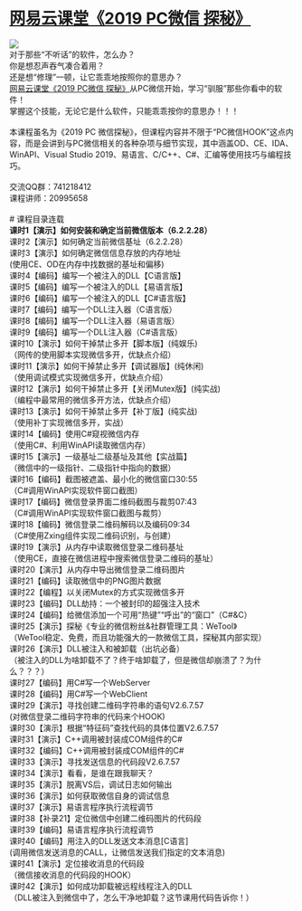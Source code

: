 # <a href="http://t.cn/EXUbebQ" target="_blank">网易云课堂《2019 PC微信 探秘》</a>
<img src="https://github.com/zmrbak/PcWeChatHooK/blob/master/images/Header.png"/>
<br/>
对于那些“不听话”的软件，怎么办？
<br/>
你是想忍声吞气凑合着用？
<br/>
还是想“修理”一顿，让它乖乖地按照你的意思办？
<br/>
<a href="http://t.cn/EXUbebQ" target="_blank">网易云课堂《2019 PC微信 探秘》</a>从PC微信开始，学习“驯服”那些你看中的软件！
<br/>
掌握这个技能，无论它是什么软件，只能乖乖按你的意思办！！！
<br/>
<br/>
本课程虽名为《2019 PC 微信探秘》，但课程内容并不限于“PC微信HOOK”这点内容，而是会讲到与PC微信相关的各种杂项与细节实现，其中涵盖OD、CE、IDA、WinAPI、Visual Studio 2019、易语言、C/C++、C#、汇编等使用技巧与编程技巧。
<br/>
<br/>
交流QQ群：741218412
<br/>
课程讲师：20995658
<br/>
<br/>
# 课程目录连载
<br/>
<b>课时1【演示】如何安装和确定当前微信版本（6.2.2.28）</b><br/>
课时2【演示】如何确定当前微信基址（6.2.2.28）<br/>
课时3【演示】如何确定微信信息存放的内存地址<br/>
(使用CE、OD在内存中找数据的基址和偏移)
<br/>
课时4【编码】编写一个被注入的DLL【C语言版】
<br/>
课时5【编码】编写一个被注入的DLL【易语言版】
<br/>
课时6【编码】编写一个被注入的DLL【C#语言版】
<br/>
课时7【编码】编写一个DLL注入器（C语言版）
<br/>
课时8【编码】编写一个DLL注入器（易语言版）
<br/>
课时9【编码】编写一个DLL注入器（C#语言版）
<br/>
课时10【演示】如何干掉禁止多开【脚本版】(纯娱乐)
<br/>
（网传的使用脚本实现微信多开，优缺点介绍）
<br/>
课时11【演示】如何干掉禁止多开【调试器版】(纯休闲)
<br/>
（使用调试模式实现微信多开，优缺点介绍）
<br/>
课时12【演示】如何干掉禁止多开【关闭Mutex版】(纯实战)
<br/>
（编程中最常用的微信多开方法，优缺点介绍）
<br/>
课时13【演示】如何干掉禁止多开【补丁版】(纯实战)
<br/>
（使用补丁实现微信多开，实战）
<br/>
课时14【编码】使用C#窥视微信内存
<br/>
（使用C#、利用WinAPI读取微信内存）
<br/>
课时15【演示】一级基址二级基址及其他【实战篇】
<br/>
（微信中的一级指针、二级指针中指向的数据）
<br/>
课时16【编码】截图被遮盖、最小化的微信窗口30:55
<br/>
（C#调用WinAPI实现软件窗口截图）
<br/>
课时17【编码】微信登录界面二维码截图与裁剪07:43
<br/>
（C#调用WinAPI实现软件窗口截图与裁剪）
<br/>
课时18【编码】微信登录二维码解码以及编码09:34
<br/>
（C#使用Zxing组件实现二维码识别，与创建）
<br/>
课时19【演示】从内存中读取微信登录二维码基址
<br/>
（使用CE，直接在微信进程中搜索微信登录二维码的基址）
<br/>
课时20【演示】从内存中导出微信登录二维码图片
<br/>
课时21【编码】读取微信中的PNG图片数据
<br/>
课时22【编程】以关闭Mutex的方式实现微信多开
<br/>
课时23【编码】DLL劫持：一个被封印的超强注入技术
<br/>
课时24【编码】给微信添加一个可用“热键”“呼出”的“窗口”（C#&C）
<br/>
课时25【演示】探秘《专业的微信粉丝&社群管理工具：WeTool》
<br/>
（WeTool稳定、免费，而且功能强大的一款微信工具，探秘其内部实现）
<br/>
课时26【演示】DLL被注入和被卸载（出坑必备）
<br/>
（被注入的DLL为啥卸载不了？终于啥卸载了，但是微信却崩溃了？为什么？？？）
<br/>
课时27【编码】用C#写一个WebServer
<br/>
课时28【编码】用C#写一个WebClient
<br/>
课时29【演示】寻找创建二维码字符串的语句V2.6.7.57
<br/>
(对微信登录二维码字符串的代码来个HOOK)
<br/>
课时30【演示】根据“特征码”查找代码的具体位置V2.6.7.57
<br/>
课时31【演示】C++调用被封装成COM组件的C#
<br/>
课时32【编码】C++调用被封装成COM组件的C#
<br/>
课时33【演示】寻找发送信息的代码段V2.6.7.57
<br/>
课时34【演示】看看，是谁在跟我聊天？
<br/>
课时35【演示】脱离VS后，调试日志如何输出
<br/>
课时36【演示】如何获取微信自身的调试信息
<br/>
课时37【演示】易语言程序执行流程调节
<br/>
课时38【补录21】定位微信中创建二维码图片的代码段
<br/>
课时39【编码】易语言程序执行流程调节
<br/>
课时40【编码】用注入的DLL发送文本消息[C语言]
<br/>
(调用微信发送消息的CALL，让微信发送我们指定的文本消息)
<br/>
课时41【演示】定位接收消息的代码段
<br/>
（微信接收消息的代码段的HOOK）
<br/>
课时42【演示】如何成功卸载被远程线程注入的DLL
<br/>
（DLL被注入到微信中了，怎么干净地卸载？这节课用代码告诉你！）
<br/>

